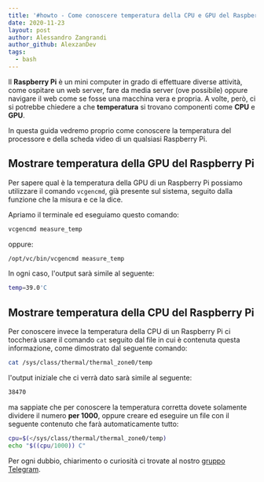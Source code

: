 ```yaml
---
title: '#howto - Come conoscere temperatura della CPU e GPU del Raspberry Pi'
date: 2020-11-23
layout: post
author: Alessandro Zangrandi
author_github: AlexzanDev
tags:
  - bash
---
```

Il **Raspberry Pi** è un mini computer in grado di effettuare diverse attività, come ospitare un web server, fare da media server (ove possibile) oppure navigare il web come se fosse una macchina vera e propria. A volte, però, ci si potrebbe chiedere a che **temperatura** si trovano componenti come **CPU** e **GPU**.

In questa guida vedremo proprio come conoscere la temperatura del processore e della scheda video di un qualsiasi Raspberry Pi.

## Mostrare temperatura della GPU del Raspberry Pi

Per sapere qual è la temperatura della GPU di un Raspberry Pi possiamo utilizzare il comando `vcgencmd`, già presente sul sistema, seguito dalla funzione che la misura e ce la dice.

Apriamo il terminale ed eseguiamo questo comando:

```bash
vcgencmd measure_temp
```

oppure:

```bash
/opt/vc/bin/vcgencmd measure_temp
```

In ogni caso, l'output sarà simile al seguente:

```bash
temp=39.0'C
```

## Mostrare temperatura della CPU del Raspberry Pi

Per conoscere invece la temperatura della CPU di un Raspberry Pi ci toccherà usare il comando `cat` seguito dal file in cui è contenuta questa informazione, come dimostrato dal seguente comando:

```bash
cat /sys/class/thermal/thermal_zone0/temp
```

l'output iniziale che ci verrà dato sarà simile al seguente:

```bash
38470
```

ma sappiate che per conoscere la temperatura corretta dovete solamente dividere il numero **per 1000**, oppure creare ed eseguire un file con il seguente contenuto che farà automaticamente tutto:

```bash
cpu=$(</sys/class/thermal/thermal_zone0/temp)
echo "$((cpu/1000)) C"
```

Per ogni dubbio, chiarimento o curiosità ci trovate al nostro [gruppo Telegram](https://t.me/linuxpeople).
